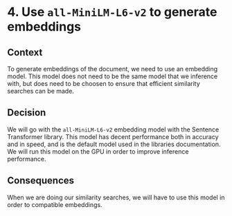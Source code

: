 # 4. Use `all-MiniLM-L6-v2` to generate embeddings

## Context

To generate embeddings of the document, we need to use an embedding model. This
model does not need to be the same model that we inference with, but does need
to be choosen to ensure that efficient similarity searches can be made.

## Decision

We will go with the `all-MiniLM-L6-v2` embedding model with the Sentence
Transformer library. This model has decent performance both in accuracy and in
speed, and is the default model used in the libraries documentation. We will run
this model on the GPU in order to improve inference performance.

## Consequences

When we are doing our similarity searches, we will have to use this model in
order to compatible embeddings.
